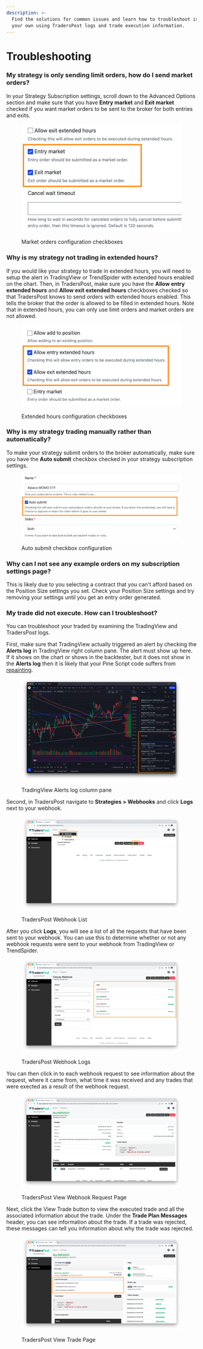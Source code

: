 ```yaml
---
description: >-
  Find the solutions for common issues and learn how to troubleshoot issues on
  your own using TradersPost logs and trade execution information.
---
```


# Troubleshooting

### **My strategy is only sending limit orders, how do I send market orders?**

In your Strategy Subscription settings, scroll down to the Advanced Options section and make sure that you have **Entry market** and **Exit market** checked if you want market orders to be sent to the broker for both entries and exits.

<figure><img src="../.gitbook/assets/Screen Shot 2023-04-03 at 10.53.16 AM.png" alt=""><figcaption><p>Market orders configuration checkboxes</p></figcaption></figure>

### Why is my strategy not trading in extended hours?

If you would like your strategy to trade in extended hours, you will need to setup the alert in TradingView or TrendSpider with extended hours enabled on the chart. Then, in TradersPost, make sure you have the **Allow entry extended hours** and **Allow exit extended hours** checkboxes checked so that TradersPost knows to send orders with extended hours enabled. This tells the broker that the order is allowed to be filled in extended hours. Note that in extended hours, you can only use limit orders and market orders are not allowed.

<figure><img src="../.gitbook/assets/Screen Shot 2023-04-03 at 10.50.39 AM.png" alt=""><figcaption><p>Extended hours configuration checkboxes</p></figcaption></figure>

### Why is my strategy trading manually rather than automatically?

To make your strategy submit orders to the broker automatically, make sure you have the **Auto submit** checkbox checked in your strategy subscription settings.

<figure><img src="../.gitbook/assets/image.png" alt=""><figcaption><p>Auto submit checkbox configuration</p></figcaption></figure>

### Why can I not see any example orders on my subscription settings page?

This is likely due to you selecting a contract that you can't afford based on the Position Size settings you set. Check your Position Size settings and try removing your settings until you get an entry order generated.&#x20;

### My trade did not execute. How can I troubleshoot?

You can troubleshoot your traded by examining the TradingView and TradersPost logs.

First, make sure that TradingView actually triggered an alert by checking the **Alerts log** in TradingView right column pane. The alert must show up here. If it shows on the chart or shows in the backtester, but it does not show in the **Alerts log** then it is likely that your Pine Script code suffers from [repainting](../learn/tradingview.md#pine-script-repainting).

<figure><img src="../.gitbook/assets/Screen Shot 2023-04-03 at 10.58.27 AM.png" alt=""><figcaption><p>TradingView Alerts log column pane</p></figcaption></figure>

Second, in TradersPost navigate to **Strategies > Webhooks** and click **Logs** next to your webhook.

<figure><img src="../.gitbook/assets/Screen Shot 2023-04-03 at 11.05.57 AM.png" alt=""><figcaption><p>TradersPost Webhook List</p></figcaption></figure>

After you click **Logs**, you will see a list of all the requests that have been sent to your webhook. You can use this to determine whether or not any webhook requests were sent to your webhook from TradingView or TrendSpider.

<figure><img src="../.gitbook/assets/Screen Shot 2023-04-03 at 11.07.44 AM (1).png" alt=""><figcaption><p>TradersPost Webhook Logs</p></figcaption></figure>

You can then click in to each webhook request to see information about the request, where it came from, what time it was received and any trades that were exected as a result of the webhook request.

<figure><img src="../.gitbook/assets/Screen Shot 2023-04-03 at 11.10.35 AM.png" alt=""><figcaption><p>TradersPost View Webhook Request Page</p></figcaption></figure>

Next, click the View Trade button to view the executed trade and all the associated information about the trade. Under the **Trade Plan Messages** header, you can see information about the trade. If a trade was rejected, these messages can tell you information about why the trade was rejected.

<figure><img src="../.gitbook/assets/Screen Shot 2023-04-03 at 11.11.48 AM.png" alt=""><figcaption><p>TradersPost View Trade Page</p></figcaption></figure>
